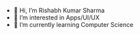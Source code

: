 - 👋 Hi, I’m Rishabh Kumar Sharma
- 👀 I’m interested in Apps/UI/UX
- 🌱 I’m currently learning Computer Science

<!---
bobcat9857/bobcat9857 is a ✨ special ✨ repository because its `README.md` (this file) appears on your GitHub profile.
You can click the Preview link to take a look at your changes.
--->
